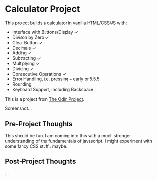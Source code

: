 # Calculator Project

This project builds a calculator in vanilla HTML/CSS/JS with:
* Interface with Buttons/Display ✓
* Divison by Zero ✓
* Clear Button ✓
* Decimals ✓
* Adding ✓
* Subtracting ✓
* Multiplying ✓
* Dividing ✓
* Consecutive Operations ✓
* Error Handling, i.e. pressing `=` early or 5.5.5
* Rounding
* Keyboard Support, including Backspace

This is a project from [The Odin Project](https://www.theodinproject.com/courses/web-development-101/lessons/calculator).

Screenshot...

## Pre-Project Thoughts

This should be fun.
I am coming into this with a much stronger understanding of the fundamentals of javascript.
I might experiment with some fancy CSS stuff.. maybe.

## Post-Project Thoughts

...
